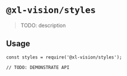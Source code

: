 # `@xl-vision/styles`

> TODO: description

## Usage

```
const styles = require('@xl-vision/styles');

// TODO: DEMONSTRATE API
```
